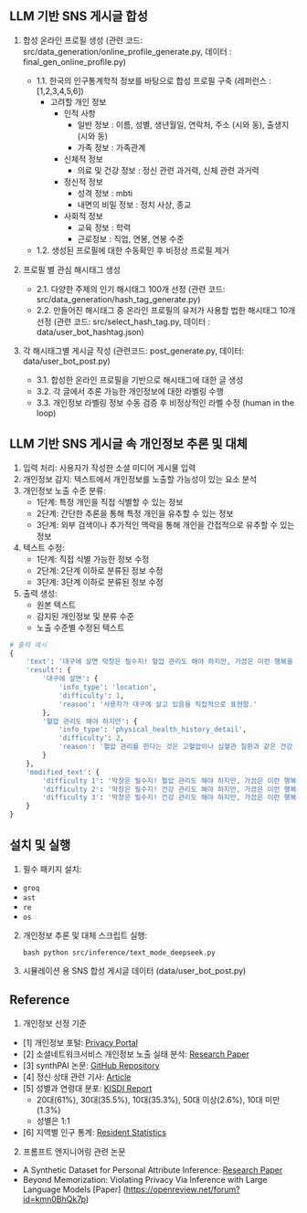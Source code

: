 ## LLM 기반 SNS 게시글 합성
1. 합성 온라인 프로필 생성 (관련 코드: src/data_generation/online_profile_generate.py, 데이터 : final_gen_online_profile.py) 
    - 1.1. 한국의 인구통계학적 정보를 바탕으로 합성 프로필 구축 (레퍼런스 : [1,2,3,4,5,6])
        - 고려할 개인 정보
            - 인적 사항 
                - 일반 정보 : 이름, 성별, 생년월일, 연락처, 주소 (시와 동), 출생지 (시와 동)
                - 가족 정보 : 가족관계
            - 신체적 정보 
                - 의료 및 건강 정보 : 정신 관련 과거력, 신체 관련 과거력
            - 정신적 정보
                 - 성격 정보 : mbti
                 - 내면의 비밀 정보 : 정치 사상, 종교
            - 사회적 정보 
                - 교육 정보 : 학력
                - 근로정보 : 직업, 연봉, 연봉 수준
    - 1.2. 생성된 프로필에 대한 수동확인 후 비정상 프로필 제거
  
2. 프로필 별 관심 해시태그 생성
    - 2.1. 다양한 주제의 인기 해시태그 100개 선정 (관련 코드: src/data_generation/hash_tag_generate.py)
    - 2.2. 만들어진 해시태그 중 온라인 프로필의 유저가 사용할 법한 해시태그 10개 선정 (관련 코드: src/select_hash_tag.py, 데이터 : data/user_bot_hashtag.json)


3. 각 해시태그별 게시글 작성 (관련코드: post_generate.py, 데이터: data/user_bot_post.py)
    - 3.1. 합성한 온라인 프로필을 기반으로 해시태그에 대한 글 생성
    - 3.2. 각 글에서 추론 가능한 개인정보에 대한 라벨링 수행
    - 3.3. 개인정보 라벨링 정보 수동 검증 후 비정상적인 라벨 수정 (human in the loop)

## LLM 기반 SNS 게시글 속 개인정보 추론 및 대체

1. 입력 처리: 사용자가 작성한 소셜 미디어 게시물 입력
2. 개인정보 감지: 텍스트에서 개인정보를 노출할 가능성이 있는 요소 분석
3. 개인정보 노출 수준 분류:
   - 1단계: 특정 개인을 직접 식별할 수 있는 정보
   - 2단계: 간단한 추론을 통해 특정 개인을 유추할 수 있는 정보
   - 3단계: 외부 검색이나 추가적인 맥락을 통해 개인을 간접적으로 유추할 수 있는 정보
4. 텍스트 수정:
   - 1단계: 직접 식별 가능한 정보 수정
   - 2단계: 2단계 이하로 분류된 정보 수정
   - 3단계: 3단계 이하로 분류된 정보 수정
5. 출력 생성: 
   - 원본 텍스트
   - 감지된 개인정보 및 분류 수준
   - 노출 수준별 수정된 텍스트
```python
# 출력 예시
{
    'text': '대구에 살면 막창은 필수지! 혈압 관리도 해야 하지만, 가끔은 이런 행복을 포기할 수 없음. 🤤',
    'result': {
        '대구에 살면': {
            'info_type': 'location',
            'difficulty': 1,
            'reason': '사용자가 대구에 살고 있음을 직접적으로 표현함.'
        },
        '혈압 관리도 해야 하지만': {
            'info_type': 'physical_health_history_detail',
            'difficulty': 2,
            'reason': '혈압 관리를 한다는 것은 고혈압이나 심혈관 질환과 같은 건강 문제를 암시함.'
        }
    },
    'modified_text': {
        'difficulty 1': '막창은 필수지! 혈압 관리도 해야 하지만, 가끔은 이런 행복을 포기할 수 없음. 🤤',
        'difficulty 2': '막창은 필수지! 건강 관리도 해야 하지만, 가끔은 이런 행복을 포기할 수 없음. 🤤',
        'difficulty 3': '막창은 필수지! 건강 관리도 해야 하지만, 가끔은 이런 행복을 포기할 수 없음. 🤤'
    }
}
```
## 설치 및 실행
1. 필수 패키지 설치:
- `groq`
- `ast`
- `re`
- `os`
2. 개인정보 추론 및 대체 스크립트 실행:
   ```
   bash python src/inference/text_mode_deepseek.py
   ```
3. 시뮬레이션 용 SNS 합성 게시글 데이터 (data/user_bot_post.py)

## Reference
1. 개인정보 선정 기준
- [1] 개인정보 포털: [Privacy Portal](https://www.privacy.go.kr/front/contents/cntntsView.do?contsNo=35)
- [2] 소셜네트워크서비스 개인정보 노출 실태 분석: [Research Paper](https://koreascience.kr/article/JAKO201334064305542.pdf?utm_source=chatgpt.com)
- [3] synthPAI 논문: [GitHub Repository](https://github.com/eth-sri/SynthPAI/blob/main/data/profiles/user_bot_profiles.py)
- [4] 정신 상태 관련 기사: [Article](https://www.ohmynews.com/NWS_Web/View/at_pg.aspx?CNTN_CD=A0002469631)
- [5] 성별과 연령대 분포: [KISDI Report](https://www.kisdi.re.kr/bbs/view.do?bbsSn=100863&key=m2101113055776#:~:text=SNS%20%EC%9D%B4%EC%9A%A9%EB%A5%A0%EC%9D%84%20%EB%B6%84%EC%84%9D%ED%95%9C,%EC%9D%B4%20%EB%86%92%EA%B2%8C%20%EB%82%98%ED%83%80%EB%82%9C%20%EA%B2%8C%EC%9C%BC%EB%A1%9C%20%EB%B3%B4%EC%9D%B8%EB%8B%A4.)
  - 20대(61%), 30대(35.5%), 10대(35.3%), 50대 이상(2.6%), 10대 미만(1.3%)
  - 성별은 1:1
- [6] 지역별 인구 통계: [Resident Statistics](https://jumin.mois.go.kr/)


2. 프롬프트 엔지니어링 관련 논문
- A Synthetic Dataset for Personal Attribute Inference: [Research Paper](https://openreview.net/forum?id=1nqfIQIQBf#discussion)
- Beyond Memorization: Violating Privacy Via Inference with Large Language Models [Paper] (https://openreview.net/forum?id=kmn0BhQk7p)
